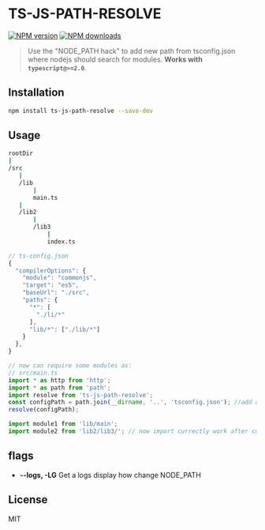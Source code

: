 # TS-JS-PATH-RESOLVE

[![NPM version][npm-image]][npm-url]
[![NPM downloads][downloads-image]][downloads-url]

> Use the "NODE_PATH hack" to add new path from tsconfig.json where nodejs should search for modules. **Works with `typescript@>=2.0`**.

## Installation

```sh
npm install ts-js-path-resolve --save-dev
```

## Usage

```sh
rootDir
|
/src
   |
   /lib
       |
       main.ts
   |
   /lib2
       |
       /lib3
           |
           index.ts
```

```js
// ts-config.json
{
  "compilerOptions": {
    "module": "commonjs",
    "target": "es5",
    "baseUrl": "./src",
    "paths": {
      "*": [
        "./li/*"
      ],
      "lib/*": ["./lib/*"]
    }
  },
}

// now can require some modules as:
// src/main.ts
import * as http from 'http';
import * as path from 'path';
import resolve from 'ts-js-path-resolve';
const configPath = path.join(__dirname, '..', 'tsconfig.json'); //add absolute path to tsconfig.json
resolve(configPath);

import module1 from 'lib/main';
import module2 from 'lib2/lib3/'; // now import currectly work after compiling
```

## flags

* **--logs, -LG** Get a logs display how change NODE_PATH

## License

MIT

[npm-image]: https://img.shields.io/badge/npm-3.0.0-blue.svg
[npm-url]: https://npmjs.org/package/ts-js-path-resolve
[downloads-image]: https://img.shields.io/badge/downloads-1%2Fday-yellow.svg
[downloads-url]: https://npmjs.org/package/ts-js-path-resolve
